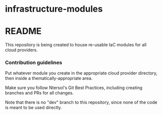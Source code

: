 # infrastructure-modules
# README #

This repository is being created to house re-usable IaC modules for all cloud providers.

### Contribution guidelines ###

Put whatever module you create in the appropriate cloud provider directory, then inside a thematically-appropriate area.

Make sure you follow Ntersol's Git Best Practices, including creating branches and PRs for all changes.

Note that there is no "dev" branch to this repository, since none of the code is meant to be used directly.

